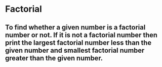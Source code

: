# Factorial

## To find whether a given number is a factorial number or not. If it is not a factorial number then print the largest factorial number less than the given number and smallest factorial number greater than the given number.
